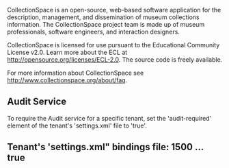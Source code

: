 CollectionSpace is an open-source, web-based software application for the description, management, and dissemination of museum collections information. The CollectionSpace project team is made up of museum professionals, software engineers, and interaction designers.

CollectionSpace is licensed for use pursuant to the Educational Community License v2.0. Learn more about the ECL at http://opensource.org/licenses/ECL-2.0. The source code is freely available.

For more information about CollectionSpace see http://www.collectionspace.org/about/faq.

Audit Service
-----------------------------------------------------------------------------------------------------------------------------------------------
To require the Audit service for a specific tenant, set the 'audit-required' element of the tenant's 'settings.xml' file to 'true'.

Tenant's 'settings.xml" bindings file:
<settings>
	<persistence>
		<service>
			<tenant>
				<id>1500</id>
				...
				<audit-required>true</audit-required>
			</tenant>
		</service>
	</persistence>
</settings>
-----------------------------------------------------------------------------------------------------------------------------------------------
